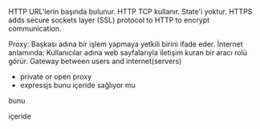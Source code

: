 HTTP URL'lerin başında bulunur.
HTTP TCP kullanır.
State'i yoktur.
HTTPS adds secure sockets layer (SSL) protocol to HTTP to encrypt communication.

Proxy: Başkası adına bir işlem yapmaya yetkili birini ifade eder.
İnternet anlamında: Kullanıcılar adına web sayfalarıyla iletişim kuran bir aracı rolü görür.
Gateway between users and internet(servers)

- private or open proxy
- expressjs bunu içeride sağlıyor mu

bunu

içeride